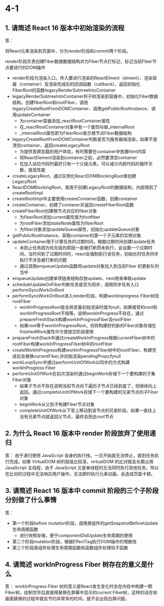 # 4-1

## 1. 请简述 React 16 版本中初始渲染的流程

答：

将React元素渲染到页面中，分为render阶段和commit两个阶段。

render阶段负责创建Fiber数据数据结构并为Fiber节点打标记，标记当前Fiber节点要进行的DOM操作

- render阶段为渲染入口，传入要进行渲染的ReactElment（elment）、渲染容器（container）及渲染完成后的回调函数（callback），返回初始化FiberRoot的函数legacyRenderSubtreeIntoContainer
- legacyRenderSubtreeIntoContainer将子树渲染到容器中，初始化Fiber数据结构，创建fiberRoot和rootFiber，调用legacyCreateRootFromDOMContainer、调用getPublicRootInstance、调用updateContainer
  - 为container容器添加_reactRootContainer属性
  - 在_reactRootContainer对象中有一个属性叫做_internalRoot
  - _internalRoot属性即为FiberRoot表示根节点Fiber数据结构
- legacyCreateRootFromDOMContainer判断是否为服务器端渲染，如果不是清空container，返回createLegacyRoot
  - 为提供首屏加载的用户体验，有时需要在container中放置html内容
  - 将ReactElement渲染到container之前，必然要清空container
  - 在加入站位代码时最好只有一个父级元素，可以减少内部代码的循环次数，提高性能
- createLegacyRoot，通过实例化ReactDOMBlockingRoot类创建 LegacyRoot
- ReactDOMBlockingRoot，类用于创建LegacyRoot的数据结构，内部用到了 createRootImpl
- createRootImpl中主要使用createContainer函数，创建container
- createContainer，创建了contaner并返回createFiberRoot函数
- createFiberRoot创建根节点对应的fiber对象
  - 为fiberRoot添加current属性值为footfiber
  - 为rootFiber添加stateNode属性为fiberRoot
  - 为fiber对象添加updateQueue属性，初始化updateQueue对象
- getPublicRootInstance，获取container的第一个子元素的实例对象
- updateContainer用于计算任务的过期时间，根据过期时间创建Update任务
  - 未防止任务因为优先级的原因一直被打断而未执行，会设置一个过期时间，当时间到了过期时间时，react会强制执行该任务，初始化时任务同步执行不涉及被打断的问题
  - 通过调用enqueueUpdate函数将update对象加入到当前Fiber 的更新队列当中
- enqueueUpdate创建单项链表结构存放update，next用来串联update
- scheduleUpdateOnFiber判断任务是否为同步，调用同步任务入口performSyncWorkOnRoot
- performSyncWorkOnRoot进入render阶段，构建workInprogress Fiber树及rootFiber
  - workInProgressRoot是全局变量初始渲染时值为null，如果接受的root和workInProgressRoot不相等，说明workInProgress不存在，通过prepareFreshStack构建workInProgressFiber及rootFiber
  - 如果root等于workInProgressRoot，则将构建好的新的Fiber对象存储在finishedWork属性中方便提交阶段使用
- prepareFreshStack中通过createWorkInProgress根据currentFiber树中的rootFiber构建workInProgressFiber树中的rootFiber
- createWorkInProgress构建workInProgressFiber树中的rootFiber，构建完成后会替换currentFiber,并初始渲染pendingProps为null
- workLoopSync中通过performUnitOfWork以同步的方式构建workInProgress Fiber
- performUnitOfWork在初次渲染时通过beginWork存储下一个要构建的子集Fiber对象
  - 如果子节点不存在说明当前节点向下遍历子节点已经到底了，则继续向上返回。通过completeUnitOfWork存储下一个要构建的兄弟节点的子Fiber对象
  - beginWork从父到子构建Fiber节点对象
  - completeUnitOfWork从下至上移动到该节点的兄弟阶段，如果一直往上没有兄弟节点就返回父节点，最终会到达root节点


## 2. 为什么 React 16 版本中 render 阶段放弃了使用递归

答：
由于递归使用 JavaScript 自身的执行栈，一旦开始就无法停止，直到任务执行完成。如果 VirtualDOM 树的层级比较深，virtualDOM 的比对就会长期占用 JavaScript 主线程，由于 JavaScript 又是单线程的无法同时执行其他任务，所以在比对的过程中无法响应用户操作，无法即时执行元素动画，会造成页面卡顿。

## 3. 请简述 React 16 版本中 commit 阶段的三个子阶段分别做了什么事情

答：

- 第一个阶段before mutation阶段，调用类组件的getSnapshotBeforeUpdate生命周期函数
  - 进行快照存储，便于componentDidUpdate生命周期的使用
- 第二个阶段mutation阶段，根据EffectTag执行DOM操作的增删改
- 第三个阶段类组件处理生命周期函数和函数组件处理钩子函数

## 4. 请简述 workInProgress Fiber 树存在的意义是什么

答：
workInProgress Fiber 树的意义是React发生变化时会在内存中构建一颗Fiber树，绘制完毕后直接用替换在屏幕中显示的current Fiber树，这样的话在帧画面替换的过程中就会节约非常多的时间，就不会出现白屏问题。